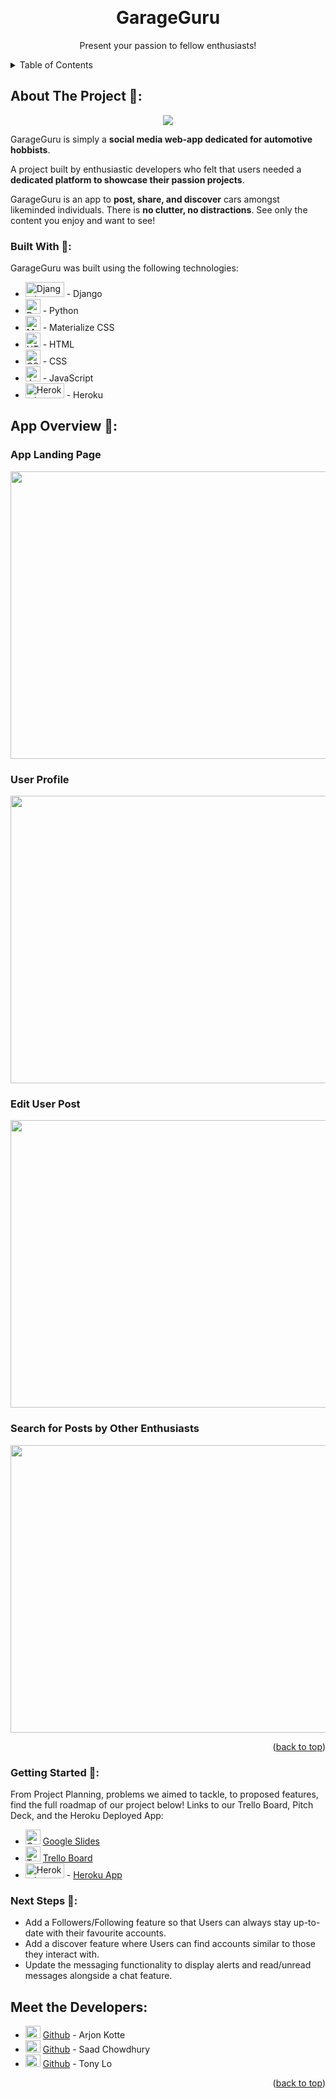 
<a name="readme-top"></a>



<!-- PROJECT LOGO -->
<br />
<div align="center">
  </a>

  <h1 align="center">GarageGuru</h1>

  <p align="center">
    Present your passion to fellow enthusiasts!
    <br />
 </div>
   

<details>
  <summary>Table of Contents</summary>
  <ol>
    <li>
      <a href="#about-the-project">About The Project</a>
      <ul>
        <li><a href="#built-with">Built With</a></li>
      </ul>
    </li>
    <li>
      <a href="#getting-started">Getting Started</a>
    </li>
    <li><a href="#usage">Usage</a></li>
    <li><a href="#roadmap">Roadmap</a></li>
    <li><a href="#contributing">Contributing</a></li>
  </ol>
</details>


## About The Project 📝:

<p align="center">
<img src="https://i.imgur.com/SfeXfNU.png">
 </p>

GarageGuru is simply a **social media web-app dedicated for automotive hobbists**. 

A project built by enthusiastic developers who felt that users needed a **dedicated platform to showcase their passion projects**. 

GarageGuru is an app to **post, share, and discover** cars amongst likeminded individuals. There is **no clutter, no distractions**. See only the content you enjoy and want to see!


### Built With 🔧:

GarageGuru was built using the following technologies:

- <img src="https://www.djangoproject.com/m/img/logos/django-logo-negative.png" alt="Django Logo" width="62" height="24"> - Django
- <img src="https://upload.wikimedia.org/wikipedia/commons/thumb/c/c3/Python-logo-notext.svg/1869px-Python-logo-notext.svg.png" alt="Python Logo" width="24" height="24"> - Python
- <img src="https://materializecss.com/images/favicon/apple-touch-icon-152x152.png" alt="Materialize CSS Logo" width="24" height="24"> - Materialize CSS
- <img src="https://www.w3.org/html/logo/downloads/HTML5_Logo_512.png" alt="HTML5 Logo" width="24" height="24"> - HTML
- <img src="https://upload.wikimedia.org/wikipedia/commons/d/d5/CSS3_logo_and_wordmark.svg" alt="CSS3 Logo" width="24" height="24"> - CSS
- <img src="https://upload.wikimedia.org/wikipedia/commons/6/6a/JavaScript-logo.png" alt= "JavaScript Logo" width= "24" height= "24"> - JavaScript
- <img src="https://assets.twrd.nl/heroku.png" alt="Heroku Logo" width="62" height="24"> - Heroku




<!-- GETTING STARTED -->
## App Overview  📱:

<h3> App Landing Page </h3>

<p align="center">
<img width="760" height="460" src="https://i.imgur.com/NBrpLZG.png">
 </p>

<h3> User Profile </h3>

<p align="center">
<img width="760" height="460" src="https://i.imgur.com/0ZV7iba.png">
 </p>

<h3> Edit User Post </h3>

<p align="center">
<img width="760" height="460" src="https://i.imgur.com/5YWc0q3.png">
 </p>

<h3> Search for Posts by Other Enthusiasts </h3>

<p align="center">
<img width="760" height="460" src="https://i.imgur.com/Rgbq7LA.png">
 </p>

<p align="right">(<a href="#readme-top">back to top</a>)</p>


### Getting Started 🌱:

From Project Planning, problems we aimed to tackle, to proposed features, find the full roadmap of our project below! Links to our Trello Board, Pitch Deck, and the Heroku Deployed App:

- <img src="https://www.gstatic.com/images/branding/product/2x/slides_48dp.png" alt="Google Slides Logo" width="24" height="24"> [Google Slides](https://docs.google.com/presentation/d/1vOPjLkm-DEMDDdxAP7kRwXY2AeiEc97auopC-3YfSag/edit#slide=id.p)
- <img src="https://cdn.iconscout.com/icon/free/png-256/trello-6-569395.png" alt="Trello Logo" width="24" height="24"> [Trello Board](https://trello.com/b/l8ycCa37/ga-sei-project-3-garageguru)
- <img src="https://assets.twrd.nl/heroku.png" alt="Heroku Logo" width="62" height="24"> - [Heroku App](https://www.garageguru.herokuapp.com/)


### Next Steps 🚀:

 - Add a Followers/Following feature so that Users can always stay up-to-date with their favourite accounts.
 - Add a discover feature where Users can find accounts similar to those they interact with.
 - Update the messaging functionality to display alerts and read/unread messages alongside a chat feature.




## Meet the Developers:

- <img src="https://github.githubassets.com/images/modules/logos_page/GitHub-Mark.png" alt="Github Logo" width="24" height="20"> [Github](https://github.com/arjonkotte) - Arjon Kotte </br>
- <img src="https://github.githubassets.com/images/modules/logos_page/GitHub-Mark.png" alt="Github Logo" width="24" height="20"> [Github](https://github.com/saadchow) - Saad Chowdhury </br>
- <img src="https://github.githubassets.com/images/modules/logos_page/GitHub-Mark.png" alt="Github Logo" width="24" height="20"> [Github](https://github.com/tonyhylo) - Tony Lo </br>

<p align="right">(<a href="#readme-top">back to top</a>)</p>

